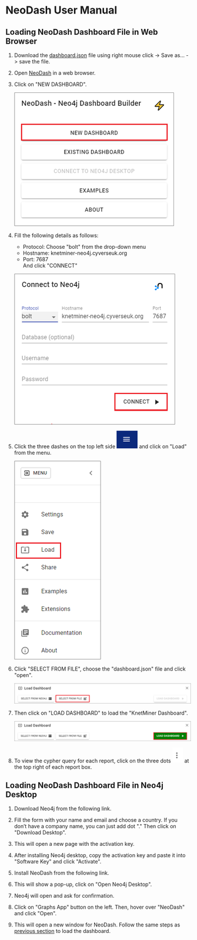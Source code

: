 # NeoDash User Manual

## Loading NeoDash Dashboard File in Web Browser

1.	Download the [dashboard.json](https://raw.githubusercontent.com/Rothamsted/knetgraphs-gene-traits/e6f111a33fad7a3967a2bb777342ef68c274f11b/NeoDash_dashboard/dashboard.json) file using right mouse click -> Save as… -> save the file.

2.	Open [NeoDash](http://neodash.graphapp.io/) in a web browser.

3.	Click on "NEW DASHBOARD".

    ![image](https://github.com/Rothamsted/knetgraphs-gene-traits/blob/main/images_for_HTML/Picture1.png?raw=true)
                                   
4.	Fill the following details as follows:
    - Protocol: Choose "bolt" from the drop-down menu
    - Hostname: knetminer-neo4j.cyverseuk.org
    - Port: 7687 <br>
    And click "CONNECT"

    ![image](https://github.com/Rothamsted/knetgraphs-gene-traits/blob/main/images_for_HTML/Picture2.png?raw=true)
                        
5.	Click the three dashes on the top left side ![image](https://github.com/Rothamsted/knetgraphs-gene-traits/blob/main/images_for_HTML/Picture3.png?raw=true) and click on "Load" from the menu.

    ![image](https://github.com/Rothamsted/knetgraphs-gene-traits/blob/main/images_for_HTML/Picture4.png?raw=true)
                                            
6.	Click "SELECT FROM FILE", choose the "dashboard.json" file and click "open".

    ![image](https://github.com/Rothamsted/knetgraphs-gene-traits/blob/main/images_for_HTML/Picture5.png?raw=true)

7.	Then click on "LOAD DASHBOARD" to load the "KnetMiner Dashboard".

    ![image](https://github.com/Rothamsted/knetgraphs-gene-traits/blob/main/images_for_HTML/Picture6.png?raw=true)

8.	To view the cypher query for each report, click on the three dots ![image](https://github.com/Rothamsted/knetgraphs-gene-traits/blob/main/images_for_HTML/Picture7.png?raw=true) at the top right of each report box.



## Loading NeoDash Dashboard File in Neo4j Desktop

1.	Download Neo4j from the following link.

2.	Fill the form with your name and email and choose a country. If you don’t have a company name, you can just add dot "."
Then click on "Download Desktop".
 

3.	This will open a new page with the activation key.
 
4.	After installing Neo4j desktop, copy the activation key and paste it into "Software Key" and click "Activate".

5.	Install NeoDash from the following link.

6.	This will show a pop-up, click on "Open Neo4j Desktop".

7.	Neo4j will open and ask for confirmation. 
 
8.	Click on "Graphs App" button on the left. Then, hover over "NeoDash" and click "Open".
                                                  
9.	This will open a new window for NeoDash. Follow the same steps as [previous section](#loading-neoDash-dashboard-file-in-web-browser) to load the dashboard.
